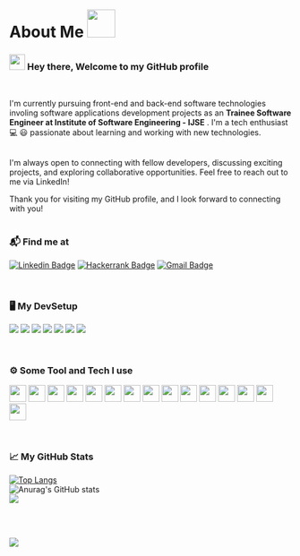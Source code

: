 # About Me  <img src="https://media.giphy.com/media/VgCDAzcKvsR6OM0uWg/giphy.gif" width="50"> 

### <img src="https://media.giphy.com/media/w1OBpBd7kJqHrJnJ13/giphy.gif" height="28px"> Hey there, Welcome to my GitHub profile 

<br>

I'm currently pursuing front-end and back-end software technologies involing software applications development projects as an **Trainee Software Engineer at Institute of Software Engineering - IJSE** . I'm a tech enthusiast 💻 😃 passionate about learning and working with new technologies. <br/><br/>

I'm always open to connecting with fellow developers, discussing exciting projects, and exploring collaborative opportunities. Feel free to reach out to me via LinkedIn!

Thank you for visiting my GitHub profile, and I look forward to connecting with you! <br><br>

### 📬 Find me at
[![Linkedin Badge](https://img.shields.io/badge/-LinkedIn-blue?style=flat-square&logo=Linkedin&logoColor=white&link=https://https://www.linkedin.com/in/pebhashi-tharushika/)](https://www.linkedin.com/in/pebhashi-tharushika/)
[![Hackerrank Badge](https://img.shields.io/badge/-Hackerrank-2EC866?style=flat-square&logo=HackerRank&logoColor=white&link=https://www.hackerrank.com/pebhashitharush1?hr_r=1)](https://www.hackerrank.com/pebhashitharush1?hr_r=1)
[![Gmail Badge](https://img.shields.io/badge/-Gmail-d14836?style=flat-square&logo=Gmail&logoColor=white&link=mailto:pebhashitharushika@gmail.com)](mailto:pebhashitharushika@gmail.com)

<br>

  
### 🖥️ My DevSetup
<img src="https://img.shields.io/badge/Intellij IDEA-555555.svg?&style=flat-square&logo=intellijidea&logoColor=#000000"> <img src="https://img.shields.io/badge/VS Code-555555?style=flat-square&logo=visual-studio-code&logoColor=007ACC"> <img src="https://img.shields.io/badge/Ubuntu-555555.svg?&style=flat-square&logo=ubuntu&logoColor=#E95420"> <img src="https://img.shields.io/badge/Windows-555555.svg?&style=flat-square&logo=windows&logoColor=0078D6">  <img src="https://img.shields.io/badge/Chrome-555555.svg?&style=flat-square&logo=google-chrome&logoColor=FABC0C"> <img src="https://img.shields.io/badge/Firefox Browser-555555.svg?&style=flat-square&logo=firefoxbrowser&logoColor=#FF7139"> <img src="https://img.shields.io/badge/Terminal-555555.svg?&style=flat-square&logo=powershell&logoColor=white"> 

<br>

### ⚙️ Some Tool and Tech I use
<code><img height="30" src="https://cdn.worldvectorlogo.com/logos/html-1.svg"></code>
<code><img height="30" src="https://cdn.worldvectorlogo.com/logos/css-3.svg"></code>
<code><img height="30" src="https://cdn.worldvectorlogo.com/logos/logo-javascript.svg"></code>
<code><img height="30" src="https://cdn.worldvectorlogo.com/logos/sass-1.svg"></code>
<code><img height="30" src="https://avatars3.githubusercontent.com/u/9950313?s=200&v=4"></code>
<code><img height="30" src="https://avatars1.githubusercontent.com/u/2918581?s=200&v=4"></code>
<code><img height="30" width="30" src="https://cdn.worldvectorlogo.com/logos/npm.svg"></code>
<code><img height="30" src="https://cdn.worldvectorlogo.com/logos/java-4.svg"></code>
<code><img height="30" src="https://cdn.worldvectorlogo.com/logos/git-icon.svg"></code>
<code><img height="30" src="https://cdn.worldvectorlogo.com/logos/mysql-logo.svg"></code>
<code><img height="30" src="https://cdn.worldvectorlogo.com/logos/mongodb-icon-1-1.svg"></code>
<code><img height="30" src="https://cdn.worldvectorlogo.com/logos/postman.svg"></code>
<code><img height="30" src="https://cdn.worldvectorlogo.com/logos/angular-icon-1.svg"></code>
<code><img height="30" src="https://cdn.worldvectorlogo.com/logos/spring-3.svg"></code>
<code><img height="30" src="https://cdn.worldvectorlogo.com/logos/typescript.svg"></code>


<br>

### 📈 My GitHub Stats

[![Top Langs](https://github-readme-stats.vercel.app/api/top-langs/?username=Pebhashi-Tharushika&theme=dark&layout=compact)](https://github.com/anuraghazra/github-readme-stats)<br>
![Anurag's GitHub stats](https://github-readme-stats.vercel.app/api?username=Pebhashi-Tharushika&show_icons=true&theme=dark)<br>
![](https://github-readme-streak-stats.herokuapp.com/?user=Pebhashi-Tharushika&theme=dark&hide_border=false)

<br><br>

[![](https://visitcount.itsvg.in/api?id=Pebhashi-Tharushika&label=Profile%20Views&color=12&icon=5&pretty=true)](https://visitcount.itsvg.in)

